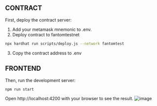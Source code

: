 
## CONTRACT
First, deploy the contract server:

1) Add your metamask mnemonic to .env.
2) Deploy contract to fantomtestnet

```bash
npx hardhat run scripts/deploy.js --network fantomtest

```
3) Copy the contract address to .env

## FRONTEND

Then, run the development server:

```bash
npm run start

```
Open http://localhost:4200 with your browser to see the result.
![image](https://user-images.githubusercontent.com/64348740/177959769-be119538-a3d3-47b7-bbb0-dc036d1a7310.png)


